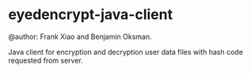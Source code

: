 eyedencrypt-java-client
======================

@author: Frank Xiao and Benjamin Oksman.

Java client for encryption and decryption user data files with hash code requested from server.
